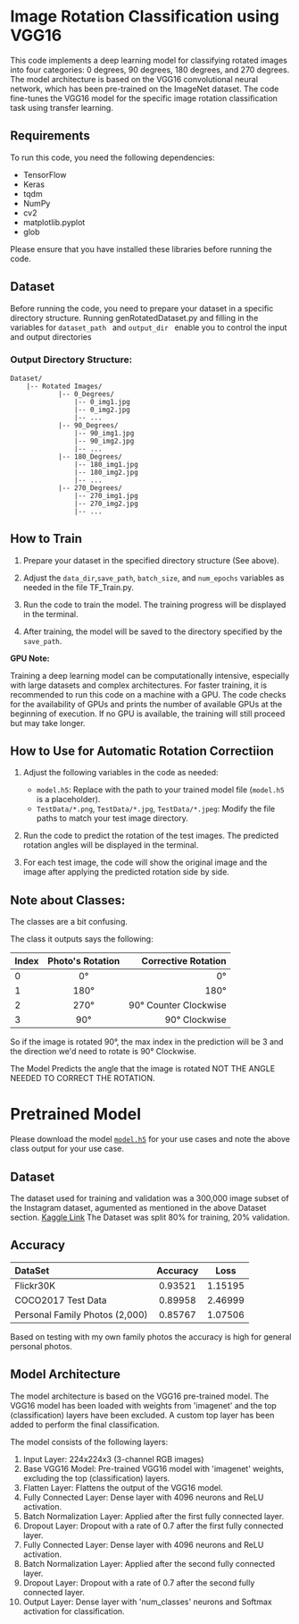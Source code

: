 # Image Rotation Classification using VGG16

This code implements a deep learning model for classifying rotated images into four categories: 0 degrees, 90 degrees, 180 degrees, and 270 degrees. The model architecture is based on the VGG16 convolutional neural network, which has been pre-trained on the ImageNet dataset. The code fine-tunes the VGG16 model for the specific image rotation classification task using transfer learning.

## Requirements

To run this code, you need the following dependencies:

- TensorFlow
- Keras
- tqdm
- NumPy
- cv2
- matplotlib.pyplot
- glob

Please ensure that you have installed these libraries before running the code.

## Dataset

Before running the code, you need to prepare your dataset in a specific directory structure. Running genRotatedDataset.py and filling in the variables for ```dataset_path ``` and ```output_dir ``` enable you to control the input and output directories 

### Output Directory Structure:

```
Dataset/
    |-- Rotated Images/
            |-- 0_Degrees/
                |-- 0_img1.jpg
                |-- 0_img2.jpg
                |-- ...
            |-- 90_Degrees/
                |-- 90_img1.jpg
                |-- 90_img2.jpg
                |-- ...
            |-- 180_Degrees/
                |-- 180_img1.jpg
                |-- 180_img2.jpg
                |-- ...
            |-- 270_Degrees/
                |-- 270_img1.jpg
                |-- 270_img2.jpg
                |-- ...
```

## How to Train

1. Prepare your dataset in the specified directory structure (See above).

2. Adjust the `data_dir`,`save_path`, `batch_size`, and `num_epochs` variables as needed in the file TF_Train.py.

3. Run the code to train the model. The training progress will be displayed in the terminal.

4. After training, the model will be saved to the directory specified by the `save_path`.

**GPU Note:**

Training a deep learning model can be computationally intensive, especially with large datasets and complex architectures. For faster training, it is recommended to run this code on a machine with a GPU. The code checks for the availability of GPUs and prints the number of available GPUs at the beginning of execution. If no GPU is available, the training will still proceed but may take longer.


## How to Use for Automatic Rotation Correctiion

1. Adjust the following variables in the code as needed:

   - `model.h5`: Replace with the path to your trained model file (`model.h5` is a placeholder).
   - `TestData/*.png`, `TestData/*.jpg`, `TestData/*.jpeg`: Modify the file paths to match your test image directory.

2. Run the code to predict the rotation of the test images. The predicted rotation angles will be displayed in the terminal.

3. For each test image, the code will show the original image and the image after applying the predicted rotation side by side.

## Note about Classes:

The classes are a bit confusing.

The class it outputs says the following:

| Index      | Photo's Rotation | Corrective Rotation      |
| :---        |    :----:   |          ---: |
| 0      | 0°       | 0°  |
| 1   | 180°        | 180°       |
| 2      | 270°       | 90° Counter Clockwise   |
| 3      | 90°       | 90° Clockwise  |

So if the image is rotated 90°, the max index in the prediction will be 3 and the direction we'd need to rotate is 90° Clockwise. 

The Model Predicts the angle that the image is rotated NOT THE ANGLE NEEDED TO CORRECT THE ROTATION.


# Pretrained Model

Please download the model [```model.h5```](https://drive.google.com/file/d/16FujdiisfmapFkC55mwjRTIKwHWJbolj/view?usp=sharing) for your use cases and note the above class output for your use case.

## Dataset
The dataset used for training and validation was a 300,000 image subset of the Instagram dataset, agumented as mentioned in the above Dataset section. [Kaggle Link](https://www.kaggle.com/datasets/shmalex/instagram-images) The Dataset was split 80% for training, 20% validation. 

## Accuracy
| DataSet      |Accuracy | Loss|
| :---        |    :----:   |:----:  |
| Flickr30K | 0.93521| 1.15195
| COCO2017 Test Data |  0.89958       |2.46999
| Personal Family Photos (2,000)| 0.85767| 1.07506

Based on testing with my own family photos the accuracy is high for general personal photos.

## Model Architecture

The model architecture is based on the VGG16 pre-trained model. The VGG16 model has been loaded with weights from 'imagenet' and the top (classification) layers have been excluded. A custom top layer has been added to perform the final classification.

The model consists of the following layers:

1. Input Layer: 224x224x3 (3-channel RGB images)
2. Base VGG16 Model: Pre-trained VGG16 model with 'imagenet' weights, excluding the top (classification) layers.
3. Flatten Layer: Flattens the output of the VGG16 model.
4. Fully Connected Layer: Dense layer with 4096 neurons and ReLU activation.
5. Batch Normalization Layer: Applied after the first fully connected layer.
6. Dropout Layer: Dropout with a rate of 0.7 after the first fully connected layer.
7. Fully Connected Layer: Dense layer with 4096 neurons and ReLU activation.
8. Batch Normalization Layer: Applied after the second fully connected layer.
9. Dropout Layer: Dropout with a rate of 0.7 after the second fully connected layer.
10. Output Layer: Dense layer with 'num_classes' neurons and Softmax activation for classification.
